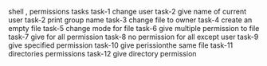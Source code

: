 shell , permissions tasks
task-1 change user
task-2 give name of current user
task-2 print group name
task-3 change file to owner
task-4 create an empty file
task-5 change mode for file
task-6 give multiple permission to file
task-7 give for all permission
task-8 no permission for all except user
task-9 give specified permission
task-10 give perissionthe same file 
task-11 directories permissions
task-12 give directory permission
